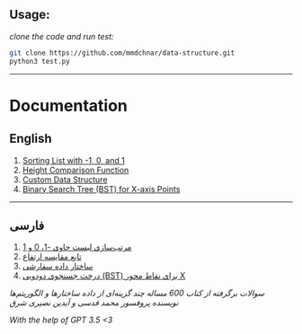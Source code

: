 ## Usage:

_clone the code and run test:_
```bash
git clone https://github.com/mmdchnar/data-structure.git
python3 test.py
```

---
# Documentation

## English

1. [Sorting List with -1, 0, and 1](https://github.com/mmdchnar/data-structure/blob/main/S2_Q12)
2. [Height Comparison Function](https://github.com/mmdchnar/data-structure/blob/main/S4_Q56)
3. [Custom Data Structure](https://github.com/mmdchnar/data-structure/blob/main/S3_Q86)
4. [Binary Search Tree (BST) for X-axis Points](https://github.com/mmdchnar/data-structure/blob/main/S4_Q59)

---

## فارسی

1. [مرتب‌سازی لیست حاوی -1، 0 و 1](https://github.com/mmdchnar/data-structure/blob/main/S2_Q12/README_fa.md)
2. [تابع مقایسه ارتفاع](https://github.com/mmdchnar/data-structure/blob/main/S4_Q56/README_fa.md)
3. [ساختار داده سفارشی](https://github.com/mmdchnar/data-structure/blob/main/S3_Q86/README_fa.md)
4. [درخت جستجوی دودویی (BST) برای نقاط محور X](https://github.com/mmdchnar/data-structure/blob/main/S4_Q59/README_fa.md)

_سوالات برگرفته از کتاب 600 مساله چند گزینه‌ای از داده ساختار‌ها و الگوریتم‌ها
نویسنده پروفسور محمد قدسی و آیدین نصیری شرق_

_With the help of GPT 3.5 <3_
